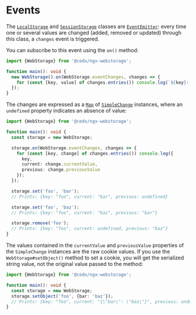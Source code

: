 # Events
The [`LocalStorage`](api.md) and [`SessionStorage`](api.md) classes are [`EventEmitter`](https://nodejs.org/api/events.html): every time one or several values are changed (added, removed or updated) through this class, a `changes` event is triggered.

You can subscribe to this event using the `on()` method:

```ts
import {WebStorage} from '@cedx/ngx-webstorage';

function main(): void {
  new WebStorage().on(WebStorage.eventChanges, changes => {
    for (const [key, value] of changes.entries()) console.log(`${key}: ${value}`);
  });
}
```

The changes are expressed as a [`Map`](https://developer.mozilla.org/en-US/docs/Web/JavaScript/Reference/Global_Objects/Map) of [`SimpleChange`](https://github.com/cedx/ngx-webstorage.js/blob/master/src/simple_change.ts) instances, where an `undefined` property indicates an absence of value:

```ts
import {WebStorage} from '@cedx/ngx-webstorage';

function main(): void {
  const storage = new WebStorage;

  storage.on(WebStorage.eventChanges, changes => {
    for (const [key, change] of changes.entries()) console.log({
      key,
      current: change.currentValue,
      previous: change.previousValue
    });
  });

  storage.set('foo', 'bar');
  // Prints: {key: "foo", current: "bar", previous: undefined}

  storage.set('foo', 'baz');
  // Prints: {key: "foo", current: "baz", previous: "bar"}

  storage.remove('foo');
  // Prints: {key: "foo", current: undefined, previous: "baz"}
}
```

The values contained in the `currentValue` and `previousValue` properties of the `SimpleChange` instances are the raw cookie values. If you use the `WebStorage#setObject()` method to set a cookie, you will get the serialized string value, not the original value passed to the method:

```ts
import {WebStorage} from '@cedx/ngx-webstorage';

function main(): void {
  const storage = new WebStorage;
  storage.setObject('foo', {bar: 'baz'});
  // Prints: {key: "foo", current: "{\"bar\": \"baz\"}", previous: undefined}
}
```

